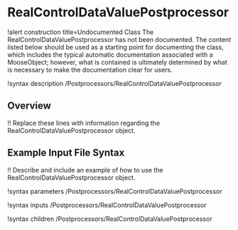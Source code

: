 # RealControlDataValuePostprocessor

!alert construction title=Undocumented Class
The RealControlDataValuePostprocessor has not been documented. The content listed below should be used as a starting point for
documenting the class, which includes the typical automatic documentation associated with a
MooseObject; however, what is contained is ultimately determined by what is necessary to make the
documentation clear for users.

!syntax description /Postprocessors/RealControlDataValuePostprocessor

## Overview

!! Replace these lines with information regarding the RealControlDataValuePostprocessor object.

## Example Input File Syntax

!! Describe and include an example of how to use the RealControlDataValuePostprocessor object.

!syntax parameters /Postprocessors/RealControlDataValuePostprocessor

!syntax inputs /Postprocessors/RealControlDataValuePostprocessor

!syntax children /Postprocessors/RealControlDataValuePostprocessor
